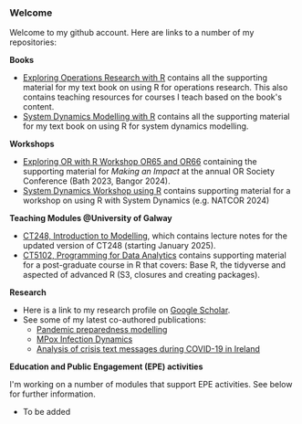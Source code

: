 ### Welcome

Welcome to my github account. Here are links to a number of my repositories:

**Books**

* [Exploring Operations Research with R](https://github.com/JimDuggan/explore_or) contains all the supporting material for my text book on using R for operations research. This also contains teaching resources for courses I teach based on the book's content. 
* [System Dynamics Modelling with R](https://github.com/JimDuggan/SDMR) contains all the supporting material for my text book on using R for system dynamics modelling.

**Workshops**
* [Exploring OR with R Workshop OR65 and OR66](https://github.com/JimDuggan/Exploring-OR-with-R-Workshop) containing the supporting material for *Making an Impact* at the annual OR Society Conference (Bath 2023, Bangor 2024).
* [System Dynamics Workshop using R](https://github.com/JimDuggan/SDWorkshop) contains supporting material for a workshop on using R with System Dynamics (e.g. NATCOR 2024)

**Teaching Modules @University of Galway**

* [CT248, Introduction to Modelling](https://github.com/JimDuggan/CT248), which contains lecture notes for the updated version of CT248 (starting January 2025).
* [CT5102, Programming for Data Analytics](https://github.com/JimDuggan/CT5102) contains supporting material for a post-graduate course in R that covers: Base R, the tidyverse and aspected of advanced R (S3, closures and creating packages).

**Research**

* Here is a link to my research profile on [Google Scholar](https://scholar.google.com/citations?user=Rs2NiywAAAAJ&hl=en).
* See some of my latest co-authored publications:
  * [Pandemic preparedness modelling](https://onlinelibrary.wiley.com/doi/full/10.1002/sdr.1775)
  * [MPox Infection Dynamics](https://www.jasss.org/27/2/6.html)
  * [Analysis of crisis text messages during COVID-19 in Ireland](https://www.tandfonline.com/doi/full/10.1080/0144929X.2023.2284242)

**Education and Public Engagement (EPE) activities**

I'm working on a number of modules that support EPE activities. See below for further information.

* To be added
  
<!--
**JimDuggan/JimDuggan** is a ✨ _special_ ✨ repository because its `README.md` (this file) appears on your GitHub profile.

Here are some ideas to get you started:

- 🔭 I’m currently working on ...
- 🌱 I’m currently learning ...
- 👯 I’m looking to collaborate on ...
- 🤔 I’m looking for help with ...
- 💬 Ask me about ...
- 📫 How to reach me: ...
- 😄 Pronouns: ...
- ⚡ Fun fact: ...
-->
